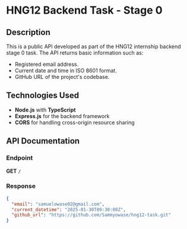# HNG12 Backend Task - Stage 0

## Description
This is a public API developed as part of the HNG12 internship backend stage 0 task. The API returns basic information such as:
- Registered email address.
- Current date and time in ISO 8601 format.
- GitHub URL of the project's codebase.

## Technologies Used
- **Node.js** with **TypeScript**
- **Express.js** for the backend framework
- **CORS** for handling cross-origin resource sharing

## API Documentation
### Endpoint
**GET** `/`

### Response
```json
{
  "email": "samuelowase02@gmail.com",
  "current_datetime": "2025-01-30T09:30:00Z",
  "github_url": "https://github.com/Sammyowase/hng12-task.git"
}
